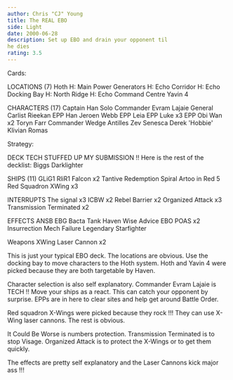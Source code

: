 ```yaml
---
author: Chris "CJ" Young
title: The REAL EBO
side: Light
date: 2000-06-28
description: Set up EBO and drain your opponent til
he dies
rating: 3.5
---
```

Cards: 

LOCATIONS (7)
Hoth
H: Main Power Generators
H: Echo Corridor
H: Echo Docking Bay
H: North Ridge
H: Echo Command Centre
Yavin 4

CHARACTERS (17)
Captain Han Solo
Commander Evram Lajaie
General Carlist Rieekan
EPP Han
Jeroen Webb
EPP Leia
EPP Luke x3
EPP Obi Wan x2
Toryn Farr
Commander Wedge Antilles
Zev Senesca
Derek 'Hobbie' Klivian
Romas 

Strategy: 

DECK TECH STUFFED UP MY SUBMISSION !!
Here is the rest of the decklist:
Biggs Darklighter

SHIPS (11)
GLiG1
RliR1
Falcon x2
Tantive
Redemption
Spiral
Artoo in Red 5
Red Squadron XWing x3

INTERRUPTS
The signal x3
ICBW x2
Rebel Barrier x2
Organized Attack x3
Transmission Terminated x2

EFFECTS
ANSB
EBG
Bacta Tank
Haven
Wise Advice
EBO
POAS x2
Insurrection
Mech Failure
Legendary Starfighter

Weapons
XWing Laser Cannon x2

This is just your typical EBO deck. The locations
are obvious. Use the docking bay to move characters
to the Hoth system. Hoth and Yavin 4 were picked
because they are both targetable by Haven.

Character selection is also self explanatory.
Commander Evram Lajaie is TECH !! Move your ships
as a react. This can catch your opponent by
surprise. EPPs are in here to clear sites and help
get around Battle Order.

Red squadron X-Wings were picked because they
rock !!! They can use X-Wing laser cannons.
The rest is obvious.

It Could Be Worse is numbers protection.
Transmission Terminated is to stop Visage.
Organized Attack is to protect the X-Wings or
to get them quickly.

The effects are pretty self explanatory and the
Laser Cannons kick major ass !!!     